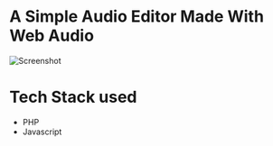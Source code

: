 # A Simple Audio Editor Made With Web Audio

![Screenshot](styles/screen.png)

# Tech Stack used
* PHP
* Javascript
